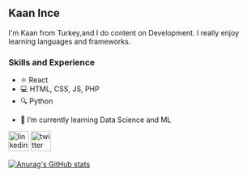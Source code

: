 ## Kaan Ince

I'm Kaan from Turkey,and I do content on Development. I really enjoy learning languages and frameworks.

### Skills and  Experience

* ⚛ React 
* 💻 HTML, CSS, JS, PHP
* 🔍 Python



- 🌱 I’m currently learning Data Science and ML 


[<img src='https://cdn.jsdelivr.net/npm/simple-icons@3.0.1/icons/linkedin.svg' alt='linkedin' height='40'>](https://www.linkedin.com/in/kaaniince/)  [<img src='https://cdn.jsdelivr.net/npm/simple-icons@3.0.1/icons/twitter.svg' alt='twitter' height='40'>](https://twitter.com/iincekaan)  


[![Anurag's GitHub stats](https://github-readme-stats.vercel.app/api?username=kaaniince)](https://github.com/anuraghazra/github-readme-stats)

